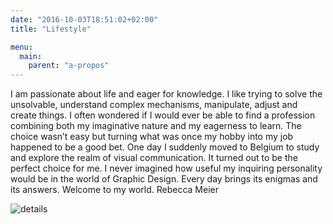 ```yaml
---
date: "2016-10-03T18:51:02+02:00"
title: "Lifestyle"

menu:
  main:
    parent: "a-propos"
---
```


I am passionate about life and eager for knowledge. I like trying to solve the unsolvable, understand complex mechanisms, manipulate, adjust and create things. I often wondered if I would ever be able to find a profession combining both my imaginative nature and my eagerness to learn. The choice wasn’t easy but turning what was once my hobby into my job happened to be a good bet. One day I suddenly moved to Belgium to study and explore the realm of visual communication. It turned out to be the perfect choice for me. I never imagined how useful my inquiring personality would be in the world of Graphic Design. Every day brings its enigmas and its answers. Welcome to my world. Rebecca Meier


![details](/img/detail-philosophie.png)
